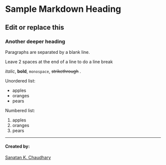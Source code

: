 

# Sample Markdown Heading

Edit or replace this
-----------

### Another deeper heading

Paragraphs are separated by a blank line.

Leave 2 spaces at the end of a line to do a  line break

*italic*, **bold**,
`monospace`, ~~strikethrough~~ .

Unordered list:

  * apples
  * oranges
  * pears

Numbered list:

  1. apples
  2. oranges
  3. pears

---

#### Created by:
[Sanatan K. Chaudhary](http://sanatan.gq "My Portfoilio")

